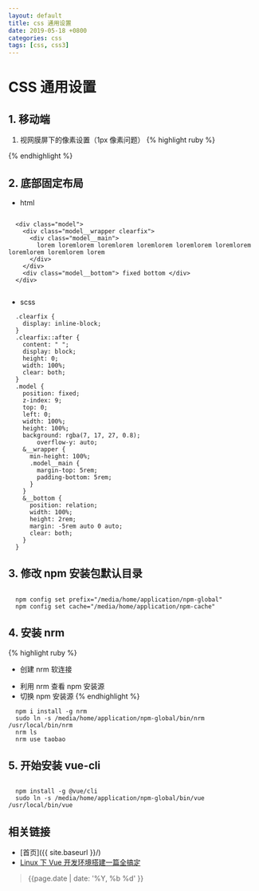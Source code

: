 ```yaml
---
layout: default
title: css 通用设置
date: 2019-05-18 +0800
categories: css
tags: [css, css3]
---
```


# CSS 通用设置

## 1. 移动端

1. 视网膜屏下的像素设置（1px 像素问题）
   {% highlight ruby %}
     <style>
       .border {border: 1px solid #999;}
       @media screen and (min-device-pixel-ratio:1.5){
         //.border {border: 0.7px solid #999;}
         .border {transform:scaleY(0.7);}
       }
       @media screen and (min-device-pixel-ratio:2){
         //.border {border: 0.5px solid #999;}
         .border {transform:scaleY(0.5);}
       }
       @media screen and (min-device-pixel-ratio:3){
         //.border {border: 0.33333px solid #999;}
         .border {transform:scaleY(0.33333);}
       }
     </style>

{% endhighlight %}


## 2. 底部固定布局

  + html
	
```

  <div class="model">
    <div class="model__wrapper clearfix">
      <div class="model__main">
        lorem loremlorem loremlorem loremlorem loremlorem loremlorem loremlorem loremlorem lorem
      </div>
    </div>
    <div class="model__bottom"> fixed bottom </div>
  </div>


```

  + scss

```
  .clearfix {
    display: inline-block;
  }
  .clearfix::after {
    content: " ";
    display: block;
    height: 0;
    width: 100%;
    clear: both;
  }
  .model {
    position: fixed;
    z-index: 9;
    top: 0;
    left: 0;
    width: 100%;
    height: 100%;
    background: rgba(7, 17, 27, 0.8);
		overflow-y: auto;
    &__wrapper {
      min-height: 100%;
      .model__main {
        margin-top: 5rem;
        padding-bottom: 5rem;
      }
    }
    &__bottom {
      position: relation;
      width: 100%;
      height: 2rem;
      margin: -5rem auto 0 auto;
      clear: both;
    }
  }

```

## 3. 修改 npm 安装包默认目录

```

  npm config set prefix="/media/home/application/npm-global"
  npm config set cache="/media/home/application/npm-cache"

```

## 4. 安装 nrm

{% highlight ruby %}

- 创建 nrm 软连接

* 利用 nrm 查看 npm 安装源
* 切换 npm 安装源
  {% endhighlight %}

```
  npm i install -g nrm
  sudo ln -s /media/home/application/npm-global/bin/nrm /usr/local/bin/nrm
  nrm ls
  nrm use taobao

```

## 5. 开始安装 vue-cli

```

  npm install -g @vue/cli
  sudo ln -s /media/home/application/npm-global/bin/vue /usr/local/bin/vue

```

## 相关链接

<!-- - [首页](https://zhishan33.github.io/shanBlog/) -->

- [首页]({{ site.baseurl }}/)
- [Linux 下 Vue 开发环境搭建一篇全搞定](https://blog.csdn.net/FormulaRoom/article/details/73920741)

> {{page.date | date: '%Y, %b %d' }}

